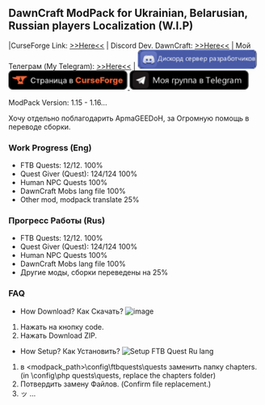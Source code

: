 ## DawnCraft ModPack for Ukrainian, Belarusian, Russian players Localization (W.I.P)

|CurseForge Link: [>>Here<<](https://www.curseforge.com/minecraft/modpacks/dawn-craft "DawnCraft - An Adventure RPG Modpack")
| Discord Dev. DawnCraft: [>>Here<<](https://www.curseforge.com/linkout?remoteUrl=https%253a%252f%252fdiscord.com%252finvite%252fUjPx5jzd3m)
| Мой Телеграм (My Telegram): [>>Here<<](https://t.me/ItDanieru) |
<a href="https://www.curseforge.com/linkout?remoteUrl=https%253a%252f%252fdiscord.com%252finvite%252fUjPx5jzd3m">
    <img height="38" img src="Для Github/Discord.png">
</a>
<a href="https://www.curseforge.com/minecraft/modpacks/dawn-craft">
    <img height="38" img src="Для Github/curseforge.png">
</a>
<a href="https://t.me/ItDanieru">
    <img height="38" img src="Для Github/Telegram.png">
</a>

ModPack Version: 1.15 - 1.16...

Хочу отдельно поблагодарить АpmaGEEDoH, за Огромную помощь в переводе сборки.



### Work Progress (Eng)

 - FTB Quests: 12/12. 100% 
 - Quest Giver (Quest): 124/124 100%
 - Human NPC Quests 100%            
 - DawnCraft Mobs lang file 100% 
 - Other mod, modpack translate 25%


### Прогресс Работы (Rus)

 - FTB Quests: 12/12. 100% 
 - Quest Giver (Quest): 124/124 100%
 - Human NPC Quests 100%            
 - DawnCraft Mobs lang file 100% 
 - Другие моды, сборки переведены на 25%

### FAQ
- How Download? Как Скачать?
![image](https://user-images.githubusercontent.com/54354556/236098543-9721d28f-30d3-41e7-8386-f704b45d3036.png)
1. Нажать на кнопку code.
2. Нажать Download ZIP.
- How Setup? Как Установить?
![Setup FTB Quest Ru lang](https://user-images.githubusercontent.com/54354556/236097412-1678b4de-d2bf-401e-a064-7de7a7976dce.png)
1. в <modpack_path>\config\ftbquests\quests заменить папку chapters. (in <mod pack_path>\config\php quests\quests, replace the chapters folder)
2. Потвердить замену Файлов. (Confirm file replacement.)
3. ッ
 ...
